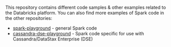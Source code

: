 This repository contains different code samples & other examples related to the Databricks platform.
You can also find more examples of Spark code in the other repositories:
* [spark-playground](https://github.com/alexott/spark-playground) - general Spark code
* [cassandra-dse-playground](https://github.com/alexott/cassandra-dse-playground) - Spark code specific for use with Cassandra/DataStax Enterprise (DSE)

